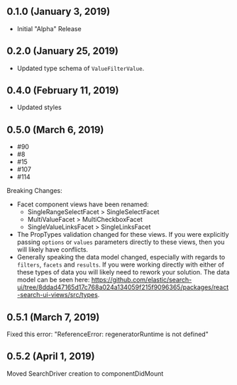 ## 0.1.0 (January 3, 2019)

- Initial "Alpha" Release

## 0.2.0 (January 25, 2019)

- Updated type schema of `ValueFilterValue`.

## 0.4.0 (February 11, 2019)

- Updated styles

## 0.5.0 (March 6, 2019)

- #90
- #8
- #15
- #107
- #114

Breaking Changes:

- Facet component views have been renamed:
  - SingleRangeSelectFacet > SingleSelectFacet
  - MultiValueFacet > MultiCheckboxFacet
  - SingleValueLinksFacet > SingleLinksFacet
- The PropTypes validation changed for these views. If you were explicitly
  passing `options` or `values` parameters directly to these views, then you will
  likely have conflicts.
- Generally speaking the data model changed, especially with regards to `filters`, `facets`
  and `results`. If you were working directly with either of these types of data
  you will likely need to rework your solution. The data model can be seen
  here: https://github.com/elastic/search-ui/tree/8ddad47165d17c768a024a134059f215f9096365/packages/react-search-ui-views/src/types.

## 0.5.1 (March 7, 2019)

Fixed this error: "ReferenceError: regeneratorRuntime is not defined"

## 0.5.2 (April 1, 2019)

Moved SearchDriver creation to componentDidMount
